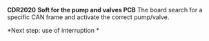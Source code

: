 **CDR2020**
**Soft for the pump and valves PCB**
The board search for a specific CAN frame and activate the correct pump/valve.

*Next step: use of interruption *
